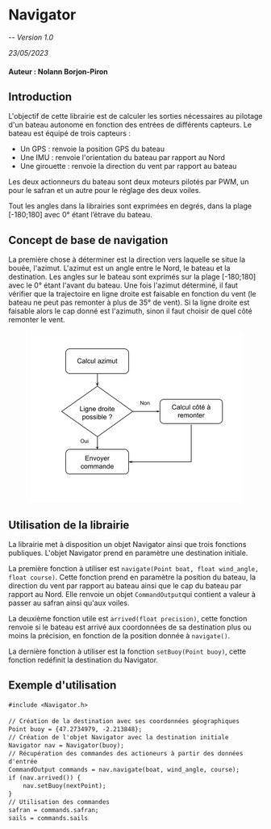 # Navigator

--
*Version 1.0*

*23/05/2023*

#### Auteur : Nolann Borjon-Piron

## Introduction

L'objectif de cette librairie est de calculer les sorties nécessaires au pilotage d'un bateau autonome en fonction des entrées de différents capteurs. Le bateau est équipé de trois capteurs : 

- Un GPS : renvoie la position GPS du bateau 
- Une IMU : renvoie l'orientation du bateau par rapport au Nord
- Une girouette : renvoie la direction du vent par rapport au bateau

Les deux actionneurs du bateau sont deux moteurs pilotés par PWM, un pour le safran et un autre pour le réglage des deux voiles.

Tout les angles dans la librairies sont exprimées en degrés, dans la plage [-180;180] avec 0° étant l’étrave du bateau.

## Concept de base de navigation

La première chose à déterminer est la direction vers laquelle se situe la bouée, l'azimut. L'azimut est un angle entre le Nord, le bateau et la destination. Les angles sur le bateau sont exprimés sur la plage [-180;180] avec le 0° étant l'avant du bateau. Une fois l'azimut déterminé, il faut vérifier que la trajectoire en ligne droite est faisable en fonction du vent (le bateau ne peut pas remonter à plus de 35° de vent). Si la ligne droite est faisable alors le cap donné est l'azimuth, sinon il faut choisir de quel côté remonter le vent.

<p align="center">
  <img src="./images/decision.png" />
</p>

## Utilisation de la librairie

La librairie met à disposition un objet Navigator ainsi que trois fonctions publiques. L'objet Navigator prend en paramètre une destination initiale. 

La première fonction à utiliser est `navigate(Point boat, float wind_angle, float course)`. Cette fonction prend en paramètre la position du bateau, la direction du vent par rapport au bateau ainsi que le cap du bateau par rapport au Nord. Elle renvoie un objet `CommandOutput`qui contient a valeur à passer au safran ainsi qu'aux voiles.

La deuxième fonction utile est `arrived(float precision)`, cette fonction renvoie si le bateau est arrivé aux coordonnées de sa destination plus ou moins la précision, en fonction de la position donnée à `navigate()`.

La dernière fonction à utiliser est la fonction `setBuoy(Point buoy)`, cette fonction redéfinit la destination du Navigator.

## Exemple d'utilisation

	#include <Navigator.h>
	
	// Création de la destination avec ses coordonnées géographiques
	Point buoy = {47.2734979, -2.213848};
	// Création de l'objet Navigator avec la destination initiale
	Navigator nav = Navigator(buoy);
	// Récupération des commandes des actioneurs à partir des données d'entrée
	CommandOutput commands = nav.navigate(boat, wind_angle, course);
	if (nav.arrived()) {
		nav.setBuoy(nextPoint);
	}
	// Utilisation des commandes
	safran = commands.safran;
	sails = commands.sails
